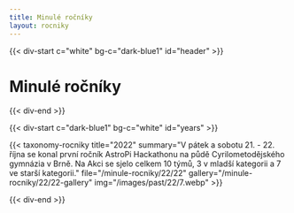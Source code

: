 ```yaml
---
title: Minulé ročníky
layout: rocniky
---
```

{{< div-start c="white" bg-c="dark-blue1" id="header" >}}

# Minulé ročníky

{{< div-end >}}

{{< div-start c="dark-blue1" bg-c="white" id="years" >}}

{{< taxonomy-rocniky title="2022" summary="V pátek a sobotu 21. - 22. října se konal první ročník AstroPi Hackathonu na půdě Cyrilometodějského gymnázia v Brně. Na Akci se sjelo celkem 10 týmů, 3 v mladší kategorii a 7 ve starší kategorii." file="/minule-rocniky/22/22" gallery="/minule-rocniky/22/22-gallery" img="/images/past/22/7.webp" >}}

{{< div-end >}}